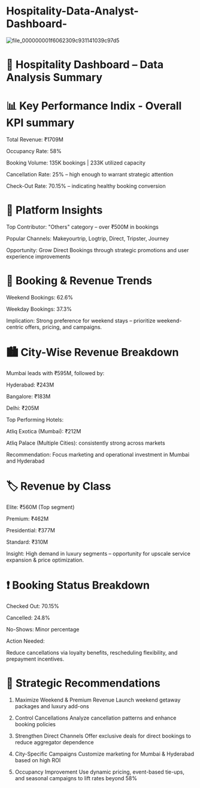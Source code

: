 # Hospitality-Data-Analyst-Dashboard-

![file_000000001f6062309c931141039c97d5](https://github.com/user-attachments/assets/0d1d4181-df80-4e80-9d31-c30acdd1429d)


# 🏨 Hospitality Dashboard – Data Analysis Summary

# 📊 Key Performance Indix - Overall KPI summary 


Total Revenue: ₹1709M

Occupancy Rate: 58%

Booking Volume: 135K bookings | 233K utilized capacity

Cancellation Rate: 25% – high enough to warrant strategic attention

Check-Out Rate: 70.15% – indicating healthy booking conversion

# 📱 Platform Insights

Top Contributor: "Others" category – over ₹500M in bookings

Popular Channels: Makeyourtrip, Logtrip, Direct, Tripster, Journey

Opportunity: Grow Direct Bookings through strategic promotions and user experience improvements

# 📅 Booking & Revenue Trends

Weekend Bookings: 62.6%

Weekday Bookings: 37.3%

Implication: Strong preference for weekend stays – prioritize weekend-centric offers, pricing, and campaigns.

# 🏙️ City-Wise Revenue Breakdown

Mumbai leads with ₹595M, followed by:

Hyderabad: ₹243M

Bangalore: ₹183M

Delhi: ₹205M

Top Performing Hotels:

Atliq Exotica (Mumbai): ₹212M

Atliq Palace (Multiple Cities): consistently strong across markets

Recommendation: Focus marketing and operational investment in Mumbai and Hyderabad

# 🏷️ Revenue by Class

Elite: ₹560M (Top segment)

Premium: ₹462M

Presidential: ₹377M

Standard: ₹310M

Insight: High demand in luxury segments – opportunity for upscale service expansion & price optimization.

# ❗ Booking Status Breakdown

Checked Out: 70.15%

Cancelled: 24.8%

No-Shows: Minor percentage

Action Needed:

Reduce cancellations via loyalty benefits, rescheduling flexibility, and prepayment incentives.

# 🧩 Strategic Recommendations

1. Maximize Weekend & Premium Revenue
Launch weekend getaway packages and luxury add-ons

3. Control Cancellations
Analyze cancellation patterns and enhance booking policies

4. Strengthen Direct Channels
Offer exclusive deals for direct bookings to reduce aggregator dependence

5. City-Specific Campaigns
Customize marketing for Mumbai & Hyderabad based on high ROI

6. Occupancy Improvement
Use dynamic pricing, event-based tie-ups, and seasonal campaigns to lift rates beyond 58%

